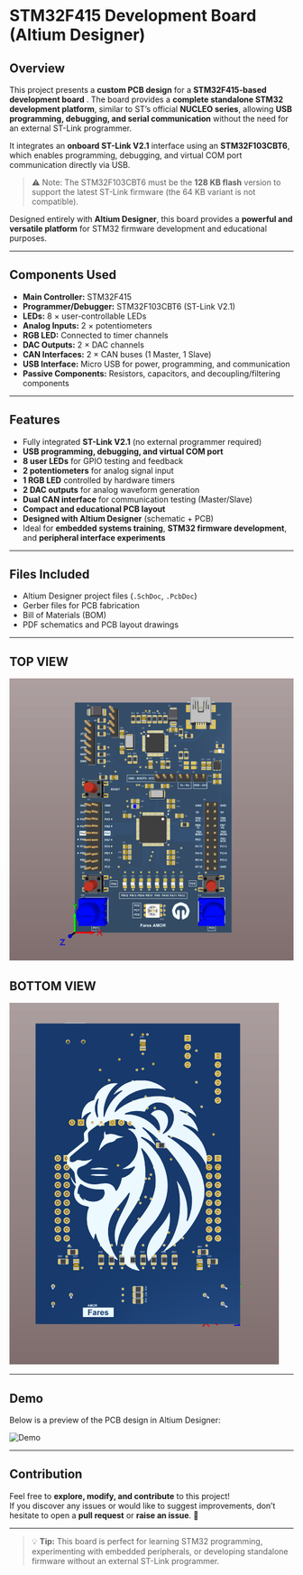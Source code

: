 # STM32F415 Development Board (Altium Designer)

## Overview  
This project presents a **custom PCB design** for a **STM32F415-based development board** .
The board provides a **complete standalone STM32 development platform**, similar to ST’s official **NUCLEO series**, allowing **USB programming, debugging, and serial communication** without the need for an external ST-Link programmer.

It integrates an **onboard ST-Link V2.1** interface using an **STM32F103CBT6**, which enables programming, debugging, and virtual COM port communication directly via USB.  
> ⚠️ Note: The STM32F103CBT6 must be the **128 KB flash** version to support the latest ST-Link firmware (the 64 KB variant is not compatible).

Designed entirely with **Altium Designer**, this board provides a **powerful and versatile platform** for STM32 firmware development and educational purposes.

---

## Components Used  
- **Main Controller:** STM32F415  
- **Programmer/Debugger:** STM32F103CBT6 (ST-Link V2.1)  
- **LEDs:** 8 × user-controllable LEDs  
- **Analog Inputs:** 2 × potentiometers  
- **RGB LED:** Connected to timer channels  
- **DAC Outputs:** 2 × DAC channels  
- **CAN Interfaces:** 2 × CAN buses (1 Master, 1 Slave)  
- **USB Interface:** Micro USB for power, programming, and communication  
- **Passive Components:** Resistors, capacitors, and decoupling/filtering components  

---

## Features  
- Fully integrated **ST-Link V2.1** (no external programmer required)  
- **USB programming, debugging, and virtual COM port**  
- **8 user LEDs** for GPIO testing and feedback  
- **2 potentiometers** for analog signal input  
- **1 RGB LED** controlled by hardware timers  
- **2 DAC outputs** for analog waveform generation  
- **Dual CAN interface** for communication testing (Master/Slave)  
- **Compact and educational PCB layout**  
- **Designed with Altium Designer** (schematic + PCB)  
- Ideal for **embedded systems training**, **STM32 firmware development**, and **peripheral interface experiments**  

---

## Files Included  
- Altium Designer project files (`.SchDoc`, `.PcbDoc`)  
- Gerber files for PCB fabrication  
- Bill of Materials (BOM)  
- PDF schematics and PCB layout drawings  

---

## TOP VIEW  
![TOP View](https://github.com/FaresAmor/STM32F415-Development-Board/blob/main/TOP.png)

## BOTTOM VIEW  
![BOTTOM View](https://github.com/FaresAmor/STM32F415-Development-Board/blob/main/BOTTOM.png)

---

## Demo  
Below is a preview of the PCB design in Altium Designer:

![Demo](https://github.com/FaresAmor/STM32F415-Development-Board/blob/main/gif.gif)

---

## Contribution  
Feel free to **explore, modify, and contribute** to this project!  
If you discover any issues or would like to suggest improvements, don’t hesitate to open a **pull request** or **raise an issue**. 🚀

---

> 💡 **Tip:** This board is perfect for learning STM32 programming, experimenting with embedded peripherals, or developing standalone firmware without an external ST-Link programmer.
